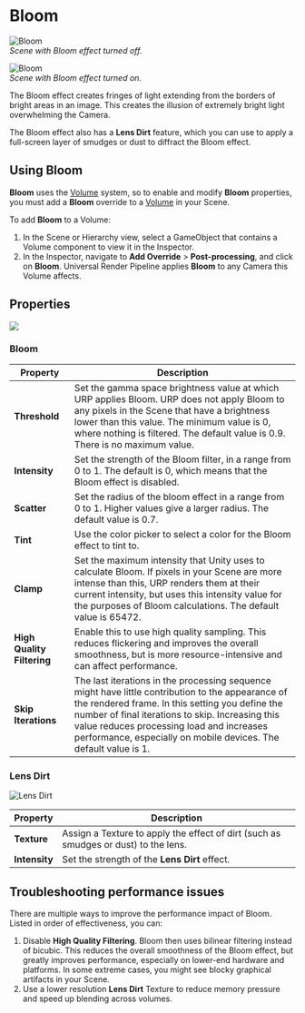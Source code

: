# Bloom

![Bloom](Images/post-proc/Bloom-off.png)
<br/>_Scene with Bloom effect turned off._

![Bloom](Images/post-proc/Bloom.png)
<br/>_Scene with Bloom effect turned on._

The Bloom effect creates fringes of light extending from the borders of bright areas in an image. This creates the illusion of extremely bright light overwhelming the Camera.

The Bloom effect also has a **Lens Dirt** feature, which you can use to apply a full-screen layer of smudges or dust to diffract the Bloom effect.

## Using Bloom

**Bloom** uses the [Volume](Volumes.md) system, so to enable and modify **Bloom** properties, you must add a **Bloom** override to a [Volume](Volume.md) in your Scene.

To add **Bloom** to a Volume:

1. In the Scene or Hierarchy view, select a GameObject that contains a Volume component to view it in the Inspector.
2. In the Inspector, navigate to **Add Override** &gt; **Post-processing**, and click on **Bloom**. Universal Render Pipeline applies **Bloom** to any Camera this Volume affects.

## Properties

![](Images/Inspectors/Bloom.png)

### Bloom

| **Property**               | **Description**                                              |
| -------------------------- | ------------------------------------------------------------ |
| **Threshold**              | Set the gamma space brightness value at which URP applies Bloom. URP does not apply Bloom to any pixels in the Scene that have a brightness lower than this value. The minimum value is 0, where nothing is filtered. The default value is 0.9. There is no maximum value. |
| **Intensity**              | Set the strength of the Bloom filter, in a range from 0 to 1. The default is 0, which means that the Bloom effect is disabled.  |
| **Scatter**                | Set the radius of the bloom effect in a range from 0 to 1. Higher values give a larger radius. The default value is 0.7. |
| **Tint**                   | Use the color picker to select a color for the Bloom effect to tint to. |
| **Clamp**                  | Set the maximum intensity that Unity uses to calculate Bloom. If pixels in your Scene are more intense than this, URP renders them at their current intensity, but uses this intensity value for the purposes of Bloom calculations. The default value is 65472. |
| **High Quality Filtering** | Enable this to use high quality sampling. This reduces flickering and improves the overall smoothness, but is more resource-intensive and can affect performance. |
| **Skip Iterations** | The last iterations in the processing sequence might have little contribution to the appearance of the rendered frame. In this setting you define the number of final iterations to skip. Increasing this value reduces processing load and increases performance, especially on mobile devices. The default value is 1. |

### Lens Dirt

![Lens Dirt](Images/post-proc/bloom-lens-dirt.png)

| **Property**  | **Description**                                              |
| ------------- | ------------------------------------------------------------ |
| **Texture**   | Assign a Texture to apply the effect of dirt (such as smudges or dust) to the lens. |
| **Intensity** | Set the strength of the **Lens Dirt** effect.                    |

## Troubleshooting performance issues

There are multiple ways to improve the performance impact of Bloom. Listed in order of effectiveness, you can:

1. Disable **High Quality Filtering**. Bloom then uses bilinear filtering instead of bicubic. This reduces the overall smoothness of the Bloom effect, but greatly improves performance, especially on lower-end hardware and platforms. In some extreme cases, you might see blocky graphical artifacts in your Scene.
2. Use a lower resolution **Lens Dirt** Texture to reduce memory pressure and speed up blending across volumes.
